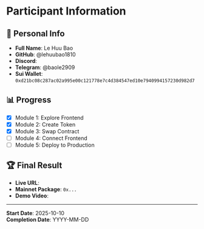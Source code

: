 # Participant Information

## 👤 Personal Info

- **Full Name**: Le Huu Bao
- **GitHub**: @lehuubao1810
- **Discord**: 
- **Telegram**: @baole2909
- **Sui Wallet**: `0xd21bc08c287ac02a995e00c121778e7c4d384547ed10e7940994157230d982d7`

## 📊 Progress

- [x] Module 1: Explore Frontend
- [x] Module 2: Create Token
- [x] Module 3: Swap Contract
- [ ] Module 4: Connect Frontend
- [ ] Module 5: Deploy to Production

## 🏆 Final Result

- **Live URL**: 
- **Mainnet Package**: `0x...`
- **Demo Video**: 

---

**Start Date**: 2025-10-10  
**Completion Date**: YYYY-MM-DD
